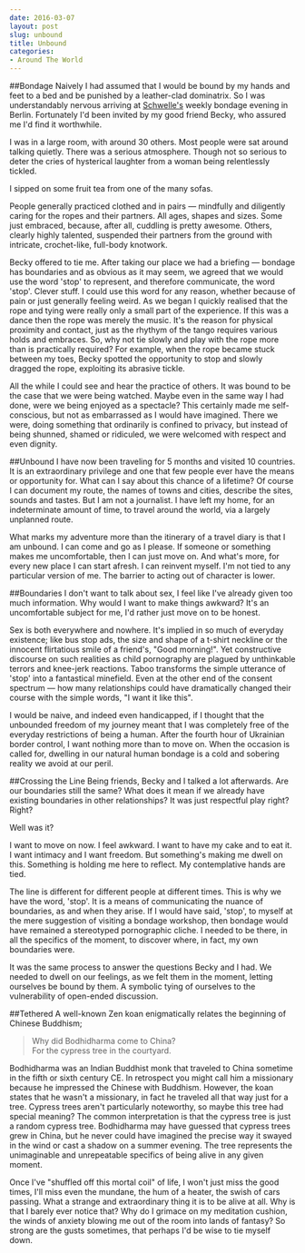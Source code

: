 ```yaml
---
date: 2016-03-07
layout: post
slug: unbound
title: Unbound
categories:
- Around The World
---
```


##Bondage
Naively I had assumed that I would be bound by my hands and feet to a bed and be punished by a leather-clad dominatrix. So I was understandably nervous arriving at [Schwelle's](http://www.schwelle7.de/Profil.html) weekly bondage evening in Berlin. Fortunately I'd been invited by my good friend Becky, who assured me I'd find it worthwhile.

I was in a large room, with around 30 others. Most people were sat around talking quietly. There was a serious atmosphere. Though not so serious to deter the cries of hysterical laughter from a woman being relentlessly tickled.

I sipped on some fruit tea from one of the many sofas.

People generally practiced clothed and in pairs — mindfully and diligently caring for the ropes and their partners. All ages, shapes and sizes. Some just embraced, because, after all, cuddling is pretty awesome. Others, clearly highly talented, suspended their partners from the ground with intricate, crochet-like, full-body knotwork.

Becky offered to tie me. After taking our place we had a briefing — bondage has boundaries and as obvious as it may seem, we agreed that we would use the word 'stop' to represent, and therefore communicate, the word 'stop'. Clever stuff. I could use this word for any reason, whether because of pain or just generally feeling weird. As we began I quickly realised that the rope and tying were really only a small part of the experience. If this was a dance then the rope was merely the music. It's the reason for physical proximity and contact, just as the rhythym of the tango requires various holds and embraces. So, why not tie slowly and play with the rope more than is practically required? For example, when the rope became stuck between my toes, Becky spotted the opportunity to stop and slowly dragged the rope, exploiting its abrasive tickle.

All the while I could see and hear the practice of others. It was bound to be the case that we were being watched. Maybe even in the same way I had done, were we being enjoyed as a spectacle? This certainly made me self-conscious, but not as embarrassed as I would have imagined. There we were, doing something that ordinarily is confined to privacy, but instead of being shunned, shamed or ridiculed, we were welcomed with respect and even dignity.

##Unbound
I have now been traveling for 5 months and visited 10 countries. It is an extraordinary privilege and one that few people ever have the means or opportunity for. What can I say about this chance of a lifetime? Of course I can document my route, the names of towns and cities, describe the sites, sounds and tastes. But I am not a journalist. I have left my home, for an indeterminate amount of time, to travel around the world, via a largely unplanned route.

What marks my adventure more than the itinerary of a travel diary is that I am unbound. I can come and go as I please. If someone or something makes me uncomfortable, then I can just move on. And what's more, for every new place I can start afresh. I can reinvent myself. I'm not tied to any particular version of me. The barrier to acting out of character is lower.

##Boundaries
I don't want to talk about sex, I feel like I've already given too much information. Why would I want to make things awkward? It's an uncomfortable subject for me, I'd rather just move on to be honest.

Sex is both everywhere and nowhere. It's implied in so much of everyday existence; like bus stop ads, the size and shape of a t-shirt neckline or the innocent flirtatious smile of a friend's, "Good morning!". Yet constructive discourse on such realities as child pornography are plagued by unthinkable terrors and knee-jerk reactions. Taboo transforms the simple utterance of 'stop' into a fantastical minefield. Even at the other end of the consent spectrum — how many relationships could have dramatically changed their course with the simple words, "I want it like this".

I would be naive, and indeed even handicapped, if I thought that the unbounded freedom of my journey meant that I was completely free of the everyday restrictions of being a human. After the fourth hour of Ukrainian border control, I want nothing more than to move on. When the occasion is called for, dwelling in our natural human bondage is a cold and sobering reality we avoid at our peril.

##Crossing the Line
Being friends, Becky and I talked a lot afterwards. Are our boundaries still the same? What does it mean if we already have existing boundaries in other relationships? It was just respectful play right? Right?

Well was it?

I want to move on now. I feel awkward. I want to have my cake and to eat it. I want intimacy and I want freedom. But something's making me dwell on this. Something is holding me here to reflect. My contemplative hands are tied.

The line is different for different people at different times. This is why we have the word, 'stop'. It is a means of communicating the nuance of boundaries, as and when they arise. If I would have said, 'stop', to myself at the mere suggestion of visiting a bondage workshop, then bondage would have remained a stereotyped pornographic cliche. I needed to be there, in all the specifics of the moment, to discover where, in fact, my own boundaries were.

It was the same process to answer the questions Becky and I had. We needed to dwell on our feelings, as we felt them in the moment, letting ourselves be bound by them. A symbolic tying of ourselves to the vulnerability of open-ended discussion.

##Tethered
A well-known Zen koan enigmatically relates the beginning of Chinese Buddhism;

> Why did Bodhidharma come to China?    
> For the cypress tree in the courtyard.

Bodhidharma was an Indian Buddhist monk that traveled to China sometime in the fifth or sixth century CE. In retrospect you might call him a missionary because he impressed the Chinese with Buddhism. However, the koan states that he wasn't a missionary, in fact he traveled all that way just for a tree. Cypress trees aren't particularly noteworthy, so maybe this tree had special meaning? The common interpretation is that the cypress tree is just a random cypress tree. Bodhidharma may have guessed that cypress trees grew in China, but he never could have imagined the precise way it swayed in the wind or cast a shadow on a summer evening. The tree represents the unimaginable and unrepeatable specifics of being alive in any given moment.

Once I've "shuffled off this mortal coil" of life, I won't just miss the good times, I'll miss even the mundane, the hum of a heater, the swish of cars passing. What a strange and extraordinary thing it is to be alive at all. Why is that I barely ever notice that? Why do I grimace on my meditation cushion, the winds of anxiety blowing me out of the room into lands of fantasy? So strong are the gusts sometimes, that perhaps I'd be wise to tie myself down.

